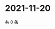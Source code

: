 # 2021-11-20

共 0 条

<!-- BEGIN WEIBO -->
<!-- 最后更新时间 Sat Nov 20 2021 07:08:59 GMT+0800 (China Standard Time) -->

<!-- END WEIBO -->
